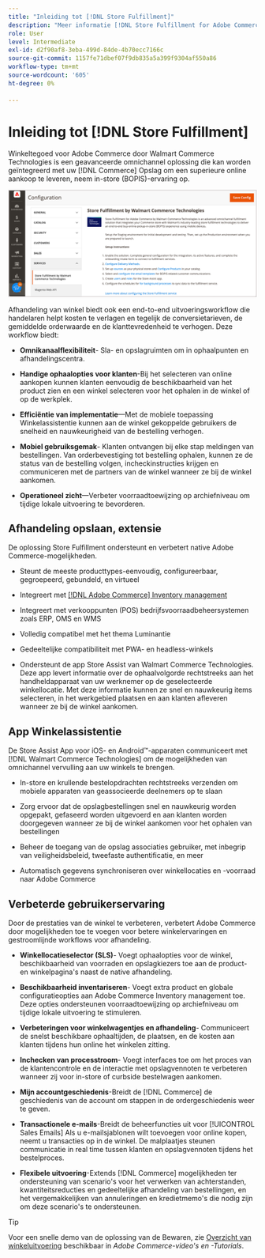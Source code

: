 ```yaml
---
title: "Inleiding tot [!DNL Store Fulfillment]"
description: "Meer informatie [!DNL Store Fulfillment for Adobe Commerce by Walmart Commerce Technologies] biedt ondersteuning voor online aankopen, winkelen (BOPIS) voor klanten. Gebruik de mobiele versie van Store Assist om BOPIS-uitvoering en bestellingsverwerking te stroomlijnen voor winkelpartners en klanten van Commerce."
role: User
level: Intermediate
exl-id: d2f90af8-3eba-499d-84de-4b70ecc7166c
source-git-commit: 1157fe71dbef07f9db835a5a399f9304af550a86
workflow-type: tm+mt
source-wordcount: '605'
ht-degree: 0%

---
```


# Inleiding tot [!DNL Store Fulfillment]

Winkeltegoed voor Adobe Commerce door Walmart Commerce Technologies is een geavanceerde omnichannel oplossing die kan worden geïntegreerd met uw [!DNL Commerce] Opslag om een superieure online aankoop te leveren, neem in-store (BOPIS)-ervaring op.

![Adobe Admin-configuratie van-beheeroplossing voor opslag](assets/store-fulfillment-admin-home.png)

Afhandeling van winkel biedt ook een end-to-end uitvoeringsworkflow die handelaren helpt kosten te verlagen en tegelijk de conversietarieven, de gemiddelde orderwaarde en de klanttevredenheid te verhogen. Deze workflow biedt:

* **Omnikanaalflexibiliteit**- Sla- en opslagruimten om in ophaalpunten en afhandelingscentra.

* **Handige ophaalopties voor klanten**-Bij het selecteren van online aankopen kunnen klanten eenvoudig de beschikbaarheid van het product zien en een winkel selecteren voor het ophalen in de winkel of op de werkplek.

* **Efficiëntie van implementatie**—Met de mobiele toepassing Winkelassistentie kunnen aan de winkel gekoppelde gebruikers de snelheid en nauwkeurigheid van de bestelling verhogen.

* **Mobiel gebruiksgemak**- Klanten ontvangen bij elke stap meldingen van bestellingen. Van orderbevestiging tot bestelling ophalen, kunnen ze de status van de bestelling volgen, incheckinstructies krijgen en communiceren met de partners van de winkel wanneer ze bij de winkel aankomen.

* **Operationeel zicht**—Verbeter voorraadtoewijzing op archiefniveau om tijdige lokale uitvoering te bevorderen.

## Afhandeling opslaan, extensie

De oplossing Store Fulfillment ondersteunt en verbetert native Adobe Commerce-mogelijkheden.

* Steunt de meeste producttypes-eenvoudig, configureerbaar, gegroepeerd, gebundeld, en virtueel

* Integreert met [[!DNL Adobe Commerce] Inventory management](https://docs.magento.com/user-guide/catalog/inventory-learn-more.html)

* Integreert met verkooppunten (POS) bedrijfsvoorraadbeheersystemen zoals ERP, OMS en WMS

* Volledig compatibel met het thema Luminantie

* Gedeeltelijke compatibiliteit met PWA- en headless-winkels

* Ondersteunt de app Store Assist van Walmart Commerce Technologies. Deze app levert informatie over de ophaalvolgorde rechtstreeks aan het handheldapparaat van uw werknemer op de geselecteerde winkellocatie. Met deze informatie kunnen ze snel en nauwkeurig items selecteren, in het werkgebied plaatsen en aan klanten afleveren wanneer ze bij de winkel aankomen.

## App Winkelassistentie

De Store Assist App voor iOS- en Android™-apparaten communiceert met [!DNL Walmart Commerce Technologies] om de mogelijkheden van omnichannel vervulling aan uw winkels te brengen.

* In-store en krullende bestelopdrachten rechtstreeks verzenden om mobiele apparaten van geassocieerde deelnemers op te slaan

* Zorg ervoor dat de opslagbestellingen snel en nauwkeurig worden opgepakt, gefaseerd worden uitgevoerd en aan klanten worden doorgegeven wanneer ze bij de winkel aankomen voor het ophalen van bestellingen

* Beheer de toegang van de opslag associaties gebruiker, met inbegrip van veiligheidsbeleid, tweefaste authentificatie, en meer

* Automatisch gegevens synchroniseren over winkellocaties en -voorraad naar Adobe Commerce

## Verbeterde gebruikerservaring

Door de prestaties van de winkel te verbeteren, verbetert Adobe Commerce door mogelijkheden toe te voegen voor betere winkelervaringen en gestroomlijnde workflows voor afhandeling.

* **Winkellocatieselector (SLS)**- Voegt ophaalopties voor de winkel, beschikbaarheid van voorraden en opslagkiezers toe aan de product- en winkelpagina&#39;s naast de native afhandeling.

* **Beschikbaarheid inventariseren**- Voegt extra product en globale configuratieopties aan Adobe Commerce Inventory management toe. Deze opties ondersteunen voorraadtoewijzing op archiefniveau om tijdige lokale uitvoering te stimuleren.

* **Verbeteringen voor winkelwagentjes en afhandeling**- Communiceert de snelst beschikbare ophaaltijden, de plaatsen, en de kosten aan klanten tijdens hun online het winkelen zitting.

* **Inchecken van processtroom**- Voegt interfaces toe om het proces van de klantencontrole en de interactie met opslagvennoten te verbeteren wanneer zij voor in-store of curbside bestelwagen aankomen.

* **Mijn accountgeschiedenis**-Breidt de [!DNL Commerce] de geschiedenis van de account om stappen in de ordergeschiedenis weer te geven.

* **Transactionele e-mails**-Breidt de beheerfuncties uit voor [!UICONTROL Sales Emails] Als u e-mailsjablonen wilt toevoegen voor online kopen, neemt u transacties op in de winkel. De malplaatjes steunen communicatie in real time tussen klanten en opslagvennoten tijdens het bestelproces.

* **Flexibele uitvoering**-Extends [!DNL Commerce] mogelijkheden ter ondersteuning van scenario&#39;s voor het verwerken van achterstanden, kwantiteitsreducties en gedeeltelijke afhandeling van bestellingen, en het vergemakkelijken van annuleringen en kredietmemo&#39;s die nodig zijn om deze scenario&#39;s te ondersteunen.

>[!TIP]
>
> Voor een snelle demo van de oplossing van de Bewaren, zie [Overzicht van winkeluitvoering](https://experienceleague.adobe.com/docs/commerce-learn/tutorials/orders/store-fulfillment.html) beschikbaar in _Adobe Commerce-video&#39;s en -Tutorials_.

